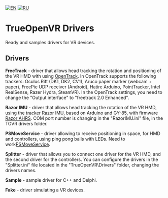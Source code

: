 [![EN](https://user-images.githubusercontent.com/9499881/33184537-7be87e86-d096-11e7-89bb-f3286f752bc6.png)](https://github.com/TrueOpenVR/TrueOpenVR-Drivers/blob/master/README.md) [![RU](https://user-images.githubusercontent.com/9499881/27683795-5b0fbac6-5cd8-11e7-929c-057833e01fb1.png)](https://github.com/TrueOpenVR/TrueOpenVR-Drivers/blob/master/README.RU.md)
# TrueOpenVR Drivers
Ready and samples drivers for VR devices.

## Drivers
**FreeTrack** - driver that allows head tracking the rotation and positioning of the VR HMD with using [OpenTrack](https://github.com/opentrack/opentrack/). In OpenTrack supports the following trackers: Oculus Rift (DK1, DK2, CV1), Aruco paper marker (webcam + paper), FreePie UDP receiver (Android), Hatire Arduino, PointTracker, Intel RealSense, Razer Hydra, SteamVR). In the OpenTrack settings, you need to change the "Output interface" to "freetrack 2.0 Enhanced".

**Razor IMU** - driver that allows head tracking the rotation of the VR HMD, using the tracker Razor IMU, based on Arduino and GY-85, with firmware [Razor AHRS](https://github.com/Razor-AHRS/razor-9dof-ahrs/tree/master/Arduino). COM port number is changing in the "RazorIMU.ini" file, in the TOVR drivers folder.

**PSMoveService** - driver allowing to receive positioning in space, for HMD and controllers, using ping pong balls with LEDs. Need to work[PSMoveService](https://github.com/cboulay/PSMoveService).

**Splitter** - driver that allows you to connect one driver for the VR HMD, and the second driver for the controllers. You can configure the drivers in the "Splitter.ini" file located in the "TrueOpenVR\Drivers" folder, changing the drivers names.

**Sample** - sample driver for C++ and Delphi.

**Fake** - driver simulating a VR devices.

